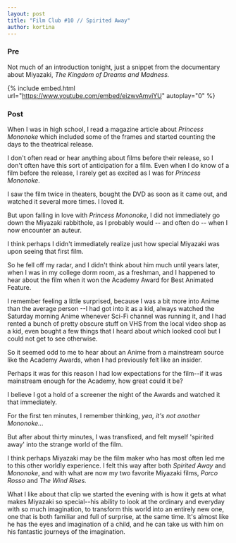 ```yaml
---
layout: post
title: "Film Club #10 // Spirited Away"
author: kortina
---
```


### Pre

Not much of an introduction tonight, just a snippet from the documentary
about Miyazaki, *The Kingdom of Dreams and Madness.*

{% include embed.html url="https://www.youtube.com/embed/eizwvAmviYU" autoplay="0" %}


### Post

When I was in high school, I read a magazine article about *Princess Mononoke* which included some of the frames and started counting the days to the theatrical release.

I don't often read or hear anything about films before their release, so I don't often have this sort of anticipation for a film.
Even when I do know of a film before the release, I rarely get as excited as I was for *Princess Mononoke*.

I saw the film twice in theaters, bought the DVD as soon as it came out, and watched it several more times.
I loved it.

But upon falling in love with *Princess Mononoke*, I did not immediately go down the Miyazaki rabbithole, as I probably would -- and often do -- when I now encounter an auteur.

I think perhaps I didn't immediately realize just how special Miyazaki was upon seeing that first film.

So he fell off my radar, and I didn't think about him much until years later,
when I was in my college dorm room, as a freshman, and I happened to hear about the film when it won the Academy Award
for Best Animated Feature.

I remember feeling a little surprised, because I was a bit more into Anime than the average person
--I had got into it as a kid, always watched the Saturday morning Anime whenever Sci-Fi channel was running it,
and I had rented a bunch of pretty obscure stuff on VHS from the local video shop as a kid,
even bought a few things that I heard about which looked cool but I could not get to see otherwise.

So it seemed odd to me to hear about an Anime from a mainstream source like the Academy Awards,
when I had previously felt like an insider.

Perhaps it was for this reason I had low expectations for the film--if it was mainstream
enough for the Academy, how great could it be?

I believe I got a hold of a screener the night of the Awards and watched it that immediately.

For the first ten minutes, I remember thinking, *yea, it's not another Mononoke...*

But after about thirty minutes, I was transfixed, and felt myself 'spirited away'
into the strange world of the film.

I think perhaps Miyazaki may be the film maker who has most often
led me to this other worldly experience. I felt this way after both *Spirited Away* and *Mononoke*, and with what are now my two favorite Miyazaki films,
*Porco Rosso* and *The Wind Rises.*

What I like about that clip we started the evening with is how
it gets at what makes Miyazaki so special--his ability to look
at the ordinary and everyday with so much imagination,
to transform this world into an entirely new one,
one that is both familiar and full of surprise,
at the same time. It's almost like he has the eyes
and imagination of a child, and he can take us with
him on his fantastic journeys of the imagination.
